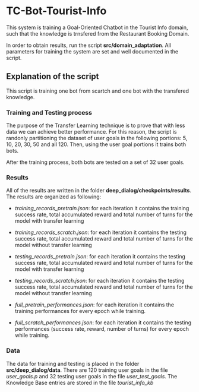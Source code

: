 # TC-Bot-Tourist-Info

This system is training a Goal-Oriented Chatbot in the Tourist Info domain, such that the knowledge is trnsfered from the Restaurant Booking Domain.

In order to obtain results, run the script **src/domain_adaptation**.
All parameters for training the system are set and well documented
in the script.


## Explanation of the script

This script is training one bot from scartch and one bot with the transfered knowledge.

### Training and Testing process

The purpose of the Transfer Learning technique is to prove that with less data we can achieve better performance. For this reason, the script is randonly partitioning the dataset of user goals in the following portions: 5, 10, 20, 30, 50  and all 120. Then, using the user goal portions it trains both bots.

After the training process, both bots are tested on a set of 32 user goals.

### Results

All of the results are written in the folder **deep_dialog/checkpoints/results**. The results are organized as following:

- *training_records_pretrain.json*: for each iteration it contains the training success rate, total accumulated reward and total number of turns for the model with transfer learning

- *training_records_scratch.json*: for each iteration it contains the testing success rate, total accumulated reward and total number of turns for the model without transfer learning

- *testing_records_pretrain.json*: for each iteration it contains the testing success rate, total accumulated reward and total number of turns for the model with transfer learning

- *testing_records_scratch.json*: for each iteration it contains the testing success rate, total accumulated reward and total number of turns for the model without transfer learning

- *full_pretrain_performances.json*: for each iteration it contains the training performances for every epoch while training.

- *full_scratch_performances.json*: for each iteration it contains the testing performances (success rate, reward, number of turns) for every epoch while training.

### Data

The data for training and testing is placed in the folder **src/deep_dialog/data**. There are 120 training user goals in the file *user_goals.p* and 32 testing user goals in the file *user_test_goals*. The Knowledge Base entries are stored in the file *tourist_info_kb*